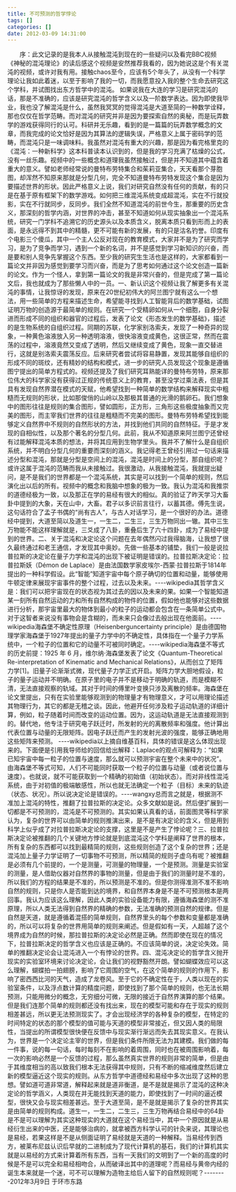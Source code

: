 ```yaml
---
title: 不可预测的哲学悖论
tags: []
categories: []
date: 2012-03-09 14:31:00 
---
```



&emsp;&emsp;序：此文记录的是我本人从接触混沌到现在的一些疑问以及看完BBC视频《神秘的混沌理论》的读后感这个视频是安然推荐我看的，因为她说这是个有关混沌的视频，或许对我有用。接触chaos至今，应该有5个年头了，从没有一个科学理论让我如此着迷，以至于影响了我的一切，而我愿意投入我的整个生命去研究这个学科，并试图找出东方哲学中的混沌。 如果说我在大连的学习是研究混沌的话，那是不准确的，应该是研究混沌的哲学含义以及一阶数学表达。因为即使我毕业，我也没了解混沌是什么，虽然我冥冥的觉得混沌是大道至简的一种数学诠释，那也仅仅在哲学范畴。而对混沌的研究并非是因为要探索自然的奥秘，而是玩弄数学的游戏获得同行的认可。科研并无乐趣，看到的是一篇篇的玩弄数学概念的文章，而我完成的论文恰好是因为其算法的逻辑失误，严格意义上属于密码学的范畴，而混沌只是一味调味料。我虽然对混沌有重大的兴趣，那是因为看完格里克的《混沌：一种新科学》这本科普读本认识到的，但是我的学习充满了枯燥的公式，没有一丝乐趣。视频中的一些概念和道理我虽然接触过，但是并不知道其中蕴含着重大的意义。譬如老师经常说的曼特布劳特集合和茱莉亚集合，天天看那个芽胞图，却浑然不知原来那就是分型几何，完全不知道曼特布劳特发现这个集合是因为要描述世界的形状。因此严格意义上说，我们对研究自然没有任何的贡献，有的只是在基于原有框架下的数学游戏。如何把三维混沌系统变成超混沌，实在不行就投影，实在不行就同步，反同步。我们全然不知道混沌的前世今生，那重要的历史含义，那深刻的哲学内涵，对世界的冲击，甚至不知道如何从现实抽象出一个混沌系统，研究一门学科不追溯它的历史源头以及本质含义，脱离本质只看到形而上的表面，是永远得不到其中的精髓，更不可能有新的发展，有的只是沽名钓誉。印度有个电影三个傻瓜，其中一个主人公反对现在的教育模式，大家并不是为了研究而学习，是为了竞争而学习，遇到一个新的名词，并不是感觉到学习新知识的兴奋，而是要和别人竞争先掌握这个东西。至少我的研究生生活也是这样的，大家都看到一篇论文并非因为感觉到要学习而兴奋，而是为了思考如何通过这个论文创造一篇新的论文。作为一个怪人，拿到第一篇论文的我是非常兴奋的，但是完成了第一篇论文后，我也就成为了那些懒人中的一员。一、新认识这个视频让我了解更多有关混沌的事情，让我惊讶的发现，原来在20世纪初伟大的阿兰图宁就有这么一个想法，用一些简单的方程来描述生命，希望能寻找到人工智能背后的数学基础，试图证明万物的创造源于最简单的规则。在研究一个受精卵如何从一个细胞，自身分裂进而形成不同的组织和器官的过程后，发表了论文《形态发生的数学基础》，描述的是生物系统的自组织过程。同期的苏联，化学家别洛索夫，发现了一种奇异的现象，一种黄色溶液放入另一种透明溶液，很快溶液变成黄色，这很正常，然而在震荡的过程中，溶液竟然又变成了透明，然后又继续变成了黄色，现象一直交替进行，这就是别洛索夫震荡反应。后来研究者尝试将容易静置，发现其能够自组织的形成不同的斑纹，还有精妙的结构和模式，进一步的研究人员发现这个现象是遵循图宁提出的简单方程式的。视频还提及了我们研究耳熟能详的曼特布劳特，原来那位伟大的科学家没有获得过正规的传统意义上的教育，甚至没学过乘法表，但是其具有发现自然界潜在模式的天赋，他希望找到一种简单的数学结构来解释现实中粗糙而无规则的形状，比如那俊俏的山岭以及那极其普通的光滑的鹅卵石。我们想象中的图形往往是规则的集合图形，譬如圆形，正方形，三角形这些极度抽象而又完美的图形，而主宰我们世界的往往是粗糙而不完美的图形。曼特布劳特希望找到能够定义自然界中不规则的自然形状的方法，并找到他们共同的自然特征。于是才发现的自相似性，以及那个著名的分型几何。此前，我从不知道原来阿兰图宁还曾经有过能解释混沌本质的想法，并将其应用到生物学里头。我并不了解什么是自组织系统，并不明白分型几何的重要而深刻的涵义。我记得老王曾经引用过一句话来描述分型和混沌，那就是分型是空间上的混沌，混沌是时间上的分型，那自组织呢？或许这属于混沌的范畴而我从未接触过。我很激动，从我接触混沌，我就提出疑问，是不是我们的世界都是一个混沌系统，其实是可以找到一个简单的规则，然后演化出以后的所有。视频中的概念和我脑中想象的极为一致。我认为混沌和我推崇的道德经极为一致，以及那正在学的易经有很大的相似。真的验证了昨天学习大畜卦中提到的大象，天在山中，大畜。君子以多识前言往行，以蓄其德。傅先生说，这句话符合了孟子书偶的“尚有古人”，与古人对话学习，是一个很好的办法。道德经中提到，大道至简以及道生一，一生二，二生三，三生万物同出一辙。其中三生万物能不能这样理解就是，三爻成了八卦，重叠后生了六十四卦，成为了易经中提到的世界。二、关于混沌和决定论这个问题在去年偶然闪过我得脑海，让我想了很久最终通过和老王通信，才发现其中奥妙。先做一些基本的铺垫，我们一般是说拉普拉斯的决定论在量子力学和混沌的出现下被证明是错误的。拉普拉斯决定论：拉普拉斯妖（Démon de Laplace）是由法国数学家皮埃尔-西蒙·拉普拉斯于1814年提出的一种科学假设。此“智能”知道宇宙中每个原子确切的位置和动量，能够使用牛顿定律来展现宇宙事件的整个过程，过去以及未来。----wikipedia其哲学含义是：我们可以把宇宙现在的状态视为其过去的因以及未来的果。如果一个智能知道某一刻所有自然运动的力和所有自然构成的物件的位置，假如他也能够对这些数据进行分析，那宇宙里最大的物体到最小的粒子的运动都会包含在一条简单公式中。对于这智者来说没有事物会是含糊的，而未来只会像过去般出现在他面前。----wikipedia海森堡不确定性原理（Heisenberguncertainty principle）是由德国物理学家海森堡于1927年提出的量子力学中的不确定性，具体指在一个量子力学系统中，一个粒子的位置和它的动量不可被同时确定。----wikipedia海森堡不等式的历史前提：1925 年 6 月，维尔纳·海森堡发表了论文《Quantum-Theoretical Re-interpretation of Kinematic and Mechanical Relations》，从而创立了矩阵力学[1]。旧量子论渐渐式微，现代量子力学正式开启。矩阵力学大胆地假设，粒子的量子运动并不明确。在原子里的电子并不是移动于明确的轨道，而是模糊不清，无法直接观察的轨域。其对于时间的傅里叶变换只涉及离散的频率。海森堡在论文里提出，只有在实验里能够观测到的物理量才有物理意义，才可以用理论描述其物理行为，其它的都是无稽之谈。因此，他避开任何涉及粒子运动轨道的详细计算，例如，粒子随着时间而改变的运动位置。因为，这运动轨道是无法直接观测到的。替代地，他专注于研究电子跃迁时，所发射的光的离散频率和强度。他计算出代表位置与动量的无限矩阵。因电子跃迁而产生的发射光波的强度，能够正确地用这些矩阵来预测。 ----wikipedia以上摘自维基百科，具体的错误是这么体现出现来的。下面便是引用我导师给的回信给出解释：Laplace的观点可解释为：“如果已知宇宙中每一粒子的位置与速度，那么就可以预测宇宙在整个未来中的状况”。由海森堡不等式可知，人们不可能同时获取一个粒子的位置与动量（或者说位置与速度）。也就说，就不可能获取到一个精确的初始值（初始状态）。而对非线性混沌系统，由于对初值的极端敏感性，所以也就无法确定一个粒子（目标）未来的轨迹（状态、状况）。所以说决定论是错误的。----wangxy总而言之就是，根据测不准加上混沌的特性，推翻了拉普拉斯的决定论。众多文献如是说。然后便扩展到一切都是不可预测的，混沌是不可预测的。其实如果认真看的话，前面图灵等科学家认为，复杂的世界可以由简单的规则推演出来，是不是有决定论的含义，但是用到科学上似乎成了对拉普拉斯决定论的支撑，这里是不是产生了悖论呢？三、拉普拉斯决定论被推翻的几个关键地方悖论就是到底混沌这个学科是阐释了世界的根本，所有复杂的东西都可以找到最精简的规则，这些规则创造了这个复杂的世界；还是混沌加上量子力学证明了一切事物不可预测，所以精简的规则子虚乌有呢？被推翻是必须有几个前提的，一个是测量，可测量的物理量，一个是预测。测量是实验室的测量，是人借助仪器对自然界的事物的测量，但是由于我们的测量时是不准的，所以我们的方程的结果是不准的，所以预测是不准的。但是你测得准测不准不影响自然的规则，只是你人是否能到达的境界，和自然界本身是不是不可预测根本是两回事。我认为应该这么理解，因此人类的实验设备能力有限，遵循海森堡的测不准原理，所以人类无法得到自然界的精确的参数，无法准确的预测自然的规律。但是自然是天道，就是遵循着混搭的简单规则，自然界里头的每个参数和变量都是准确的，所以可以将复杂的世界用简单的规则来阐述。但是假如有一天，人超越了这个境界成为自然的时候，那拉普拉斯的决定论必然是正确。然而即使在现在的情况下，拉普拉斯决定的哲学含义也应该是正确的。不应该简单的说，决定论失效。简单的推翻决定论会让混沌进入一个有悖论的世界。四、混沌决定论的哲学含义抛开现实的实验室环境来讨论决定论，会让我们的视野豁然开朗。譬如蝴蝶效应可以这么理解，蝴蝶拍一拍翅膀，影响了它周围的空气，在这个简单的规则的作用下，影响了密西西比河的天气，造成了龙卷风。至于它的不确定性在于，人类以现在的实验室条件，以及浮点数计算的精度问题，即使找到了那个简单的规则，也无法长期预测，只能用微分的概念，无穷细分可微，无限的接近于自然界演算的那个结果。但是我们连那个简单的规则都还没有找出来，现在的模型可能和存在于现实的规则相差甚远，所以更无法预测现实了。才会出现经济学的各种复杂的模型，在特定的时间特定的状态的那个模型的值可能与天道的模型非常接近，但又因人类的局限性，当提出的所谓模型很快便在反馈中与现实渐行渐远而失去其现实意义。在我认为，世界是一个决定论主宰的世界，但是我们条件所限无法为其建模。我们做的每一件事，说的每一句话，每时每刻不在影响的着周围，同时也在被周围影响着，每一次的影响必然是一个反馈的过程，那么虽然真实世界的规则非常的简单，但是由于其维度相当的高以致我们根本无法获得其中规则，只有不断的缩减维度然后建立新的模型逼近这个现实的规则。从东方哲学中道德经和易经中多次出现了这种的思想。譬如道可道非常道，解释起来就是道非衡道，是不是就是揭示了混沌的这种决定论的哲学涵义，人类现在并无能找到天道的能力，即使找到了一时间的逼近模型，很快又会与现实相差甚远。至于大道至简，是不是就是揭示了复杂的世界其实是由简单的规则构成。道生一，一生二，二生三，三生万物再结合易经中的64卦是不是可以理解为其实这种现实的大道就在这个易经当中，其中一个原因就是从易经衍生出来的中医，还是能够治病的，就拿被西方科学认可的针灸来说，其理论也是易经，若果这样是不是从侧面证明了易经就是天道的一种解释。当易经传到西方，被莱布尼兹认识后早就的二进制成为了现代计算机的基石，我们的计算机其实就是以易经的方式来计算着所有东西，当有一天我们的文明到了一个新的高度的时候是不是可以完全和易经相吻合，从而破译出其中的道理呢？而易经与黄帝内经的诞生本来就是一个迷，可不可以理解为造物主给后人留下的自然规则呢？--------2012年3月9日 于环市东路